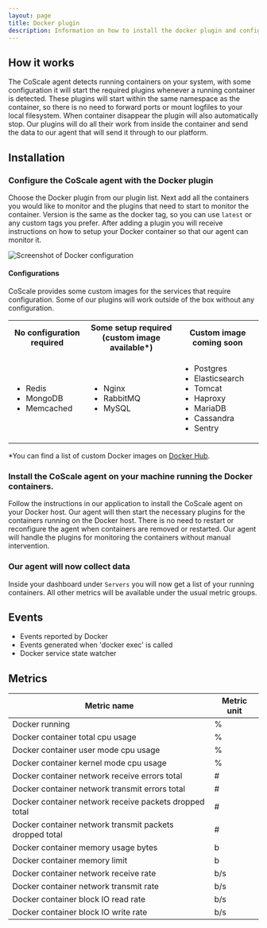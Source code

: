 ```yaml
---
layout: page
title: Docker plugin
description: Information on how to install the docker plugin and configure your container monitoring
---
```


## How it works
The CoScale agent detects running containers on your system, with some configuration it will start the required plugins whenever a running container is detected. These plugins will start within the same namespace as the container, so there is no need to forward ports or mount logfiles to your local filesystem. When container disappear the plugin will also automatically stop. Our plugins will do all their work from inside the container and send the data to our agent that will send it through to our platform.

## Installation

### Configure the CoScale agent with the Docker plugin

Choose the Docker plugin from our plugin list. Next add all the containers you would like to monitor and the plugins that need to start to monitor the container. Version is the same as the docker tag, so you can use `latest` or any custom tags you prefer. After adding a plugin you will receive instructions on how to setup your Docker container so that our agent can monitor it.

<img src="{{ site.baseurl}}/gfx/agent/plugins/docker/configuration.png" alt="Screenshot of Docker configuration" class="img-responsive" />

#### Configurations

CoScale provides some custom images for the services that require configuration. Some of our plugins will work outside of the box without any configuration.

<table>
    <tr>
        <th>No configuration required</th>
        <th>Some setup required (custom image available*)</th>
        <th>Custom image coming soon</th>
    </tr>
    <tr>
        <td>
            <ul>
                <li>Redis</li>
                <li>MongoDB</li>
                <li>Memcached</li>
            </ul>
        </td>
        <td>
            <ul>
                <li>Nginx</li>
                <li>RabbitMQ</li>
                <li>MySQL</li>
            </ul>
        </td>
        <td>
            <ul>
                <li>Postgres</li>
                <li>Elasticsearch</li>
                <li>Tomcat</li>
                <li>Haproxy</li>
                <li>MariaDB</li>
                <li>Cassandra</li>
                <li>Sentry</li>
            </ul>
        </td>
    </tr>
</table>

*You can find a list of custom Docker images on [Docker Hub](https://hub.docker.com/u/coscale/).


### Install the CoScale agent on your machine running the Docker containers.

Follow the instructions in our application to install the CoScale agent on your Docker host. Our agent will then start the necessary plugins for the containers running on the Docker host. There is no need to restart or reconfigure the agent when containers are removed or restarted. Our agent will handle the plugins for monitoring the containers without manual intervention.

### Our agent will now collect data

Inside your dashboard under `Servers` you will now get a list of your running containers. All other metrics will be available under the usual metric groups.

## Events

* Events reported by Docker
* Events generated when 'docker exec' is called
* Docker service state watcher

## Metrics

| Metric name                                             | Metric unit |
|---------------------------------------------------------|-------------|
| Docker running                                          | %           |
| Docker container total cpu usage                        | %           |
| Docker container user mode cpu usage                    | %           |
| Docker container kernel mode cpu usage                  | %           |
| Docker container network receive errors total           | #           |
| Docker container network transmit errors total          | #           |
| Docker container network receive packets dropped total  | #           |
| Docker container network transmit packets dropped total | #           |
| Docker container memory usage bytes                     | b           |
| Docker container memory limit                           | b           |
| Docker container network receive rate                   | b/s         |
| Docker container network transmit rate                  | b/s         |
| Docker container block IO read rate                     | b/s         |
| Docker container block IO write rate                    | b/s         |
